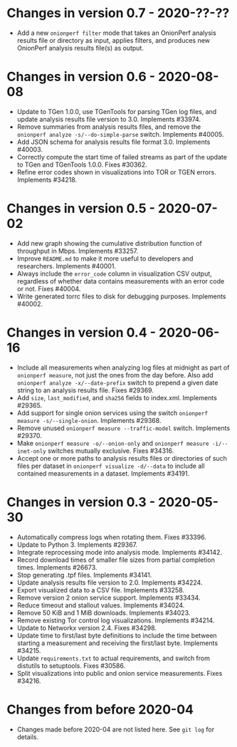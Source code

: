 # Changes in version 0.7 - 2020-??-??

 - Add a new `onionperf filter` mode that takes an OnionPerf analysis
   results file or directory as input, applies filters, and produces
   new OnionPerf analysis results file(s) as output.

# Changes in version 0.6 - 2020-08-08

 - Update to TGen 1.0.0, use TGenTools for parsing TGen log files, and
   update analysis results file version to 3.0. Implements #33974.
 - Remove summaries from analysis results files, and remove the
   `onionperf analyze -s/--do-simple-parse` switch. Implements #40005.
 - Add JSON schema for analysis results file format 3.0. Implements
   #40003.
 - Correctly compute the start time of failed streams as part of the
   update to TGen and TGenTools 1.0.0. Fixes #30362.
 - Refine error codes shown in visualizations into TOR or TGEN errors.
   Implements #34218.

# Changes in version 0.5 - 2020-07-02

 - Add new graph showing the cumulative distribution function of
   throughput in Mbps. Implements #33257.
 - Improve `README.md` to make it more useful to developers and
   researchers. Implements #40001.
 - Always include the `error_code` column in visualization CSV output,
   regardless of whether data contains measurements with an error code
   or not. Fixes #40004.
 - Write generated torrc files to disk for debugging purposes.
   Implements #40002.

# Changes in version 0.4 - 2020-06-16

 - Include all measurements when analyzing log files at midnight as
   part of `onionperf measure`, not just the ones from the day before.
   Also add `onionperf analyze -x/--date-prefix` switch to prepend a
   given date string to an analysis results file. Fixes #29369.
 - Add `size`, `last_modified`, and `sha256` fields to index.xml.
   Implements #29365.
 - Add support for single onion services using the switch `onionperf
   measure -s/--single-onion`. Implements #29368.
 - Remove unused `onionperf measure --traffic-model` switch.
   Implements #29370.
 - Make `onionperf measure -o/--onion-only` and `onionperf measure
   -i/--inet-only` switches mutually exclusive. Fixes #34316.
 - Accept one or more paths to analysis results files or directories
   of such files per dataset in `onionperf visualize -d/--data` to
   include all contained measurements in a dataset. Implements #34191.

# Changes in version 0.3 - 2020-05-30

 - Automatically compress logs when rotating them. Fixes #33396.
 - Update to Python 3. Implements #29367.
 - Integrate reprocessing mode into analysis mode. Implements #34142.
 - Record download times of smaller file sizes from partial completion
   times. Implements #26673.
 - Stop generating .tpf files. Implements #34141.
 - Update analysis results file version to 2.0. Implements #34224.
 - Export visualized data to a CSV file. Implements #33258.
 - Remove version 2 onion service support. Implements #33434.
 - Reduce timeout and stallout values. Implements #34024.
 - Remove 50 KiB and 1 MiB downloads. Implements #34023.
 - Remove existing Tor control log visualizations. Implements #34214.
 - Update to Networkx version 2.4. Fixes #34298.
 - Update time to first/last byte definitions to include the time 
   between starting a measurement and receiving the first/last byte. 
   Implements #34215.
 - Update `requirements.txt` to actual requirements, and switch from 
   distutils to setuptools. Fixes #30586.
 - Split visualizations into public and onion service measurements. 
   Fixes #34216.

# Changes from before 2020-04

 - Changes made before 2020-04 are not listed here. See `git log` for
   details.

